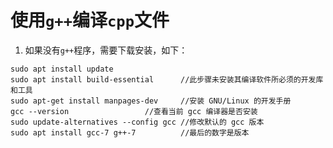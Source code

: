 # 使用`g++`编译`cpp`文件

1. 如果没有`g++`程序，需要下载安装，如下：
```
sudo apt install update
sudo apt install build-essential      //此步骤未安装其编译软件所必须的开发库和工具
sudo apt-get install manpages-dev     //安装 GNU/Linux 的开发手册
gcc --version 			      //查看当前 gcc 编译器是否安装
sudo update-alternatives --config gcc //修改默认的 gcc 版本
sudo apt install gcc-7 g++-7 	      //最后的数字是版本
```
